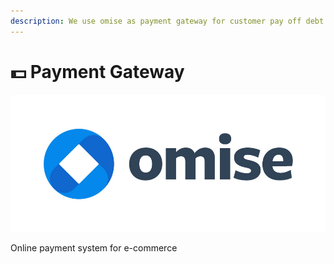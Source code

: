 ```yaml
---
description: We use omise as payment gateway for customer pay off debt
---
```


# 💵 Payment Gateway



![](<../.gitbook/assets/image (9) (1) (1).png>)

Online payment system for e-commerce
